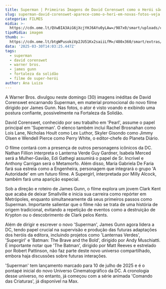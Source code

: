 ```yaml
---
title: Superman | Primeiras Imagens de David Corenswet como o Herói são Divulgadas
slug: superman-david-corenswet-aparece-como-o-heri-em-novas-fotos-veja
categoria: FILMES
midia: >-
  https://cdn.ome.lt/QVwBIA3AiG6jXcjYHJ6AYu0yLAw=/987x0/smart/uploads/conteudo/fotos/supermanvariante_4arhwB2.jpg
tipoMidia: imagem
thumb: >-
  https://cdn.ome.lt/btgWPusokiVp2JU51Kx2saiiLfM=/480x360/smart/extras/conteudos/supermanvariante_tSPjH3j.jpg
data: '2025-03-30T14:03:25.447Z'
tags:
  - superman
  - david corenswet
  - warner bros.
  - james gunn
  - fortaleza da solidão
  - filme de super-herói
author: Ana Luiza
---
```


A Warner Bros. divulgou neste domingo (30) imagens inéditas de David Corenswet encarnando Superman, em material promocional do novo filme dirigido por James Gunn. Nas fotos, o ator é visto voando e exibindo uma postura confiante, possivelmente na Fortaleza da Solidão.

David Corenswet, conhecido por seu trabalho em 'Pearl', assume o papel principal em 'Superman'. O elenco também inclui Rachel Brosnahan como Lois Lane, Nicholas Hoult como Lex Luthor, Skyler Gisondo como Jimmy Olsen e Wendell Pierce como Perry White, o editor-chefe do Planeta Diário.

O filme contará com a presença de outros personagens icônicos da DC. Nathan Fillion interpreta o Lanterna Verde Guy Gardner, Isabela Merced será a Mulher-Gavião, Edi Gathegi assumirá o papel de Sr. Incrível e Anthony Carrigan será o Metamorfo. Além disso, María Gabriela De Faria fará sua estreia como a Engenheira, personagem que integrará o grupo 'A Autoridade' em um futuro filme. A Supergirl, interpretada por Milly Alcock, também fará uma aparição especial.

Sob a direção e roteiro de James Gunn, o filme explora um jovem Clark Kent que acaba de deixar Smallville e inicia sua carreira como repórter em Metrópoles, enquanto simultaneamente dá seus primeiros passos como Superman. Importante salientar que o filme não se trata de uma história de origem tradicional, evitando a repetição de eventos como a destruição de Krypton ou o descobrimento de Clark pelos Kents.

Além de dirigir e escrever o novo 'Superman', James Gunn agora lidera a DC, tendo papel crucial na supervisão e produção das futuras adaptações dos heróis da editora, incluindo projetos como 'Lanternas Verdes', 'Supergirl' e 'Batman: The Brave and the Bold', dirigido por Andy Muschiatti. É importante notar que 'The Batman', dirigido por Matt Reeves e estrelado por Robert Pattinson, não faz parte deste novo universo compartilhado, embora haja discussões sobre futuras interações.

'Superman' tem lançamento marcado para 10 de julho de 2025 e é o pontapé inicial do novo Universo Cinematográfico da DC. A cronologia desse universo, no entanto, já começou com a série animada 'Comando das Criaturas', já disponível na Max.
